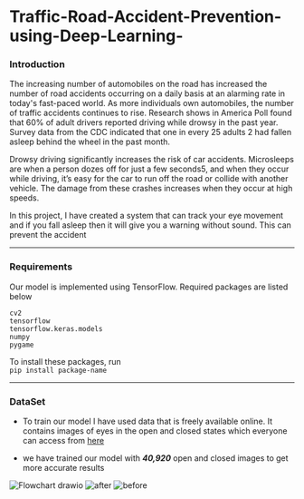 # Traffic-Road-Accident-Prevention-using-Deep-Learning-

  
### Introduction  
  
The increasing number of automobiles on the road has increased the number of road accidents occurring on a daily basis at an alarming rate in today's fast-paced world. As more individuals own automobiles, the number of traffic accidents continues to rise. Research shows in America Poll found that 60% of adult drivers reported driving while drowsy in the past year. Survey data from the CDC indicated that one in every 25 adults 2 had fallen asleep behind the wheel in the past month.  
  
Drowsy driving significantly increases the risk of car accidents. Microsleeps are when a person dozes off for just a few seconds5, and when they occur while driving, it’s easy for the car to run off the road or collide with another vehicle. The damage from these crashes increases when they occur at high speeds.  
  
  
In this project, I have created a system that can track your eye movement and if you fall asleep then it will give you a warning without sound. This can prevent the accident  
  
---  
  
### Requirements  
Our model is implemented using TensorFlow. Required packages are listed below  
  
```  
cv2  
tensorflow  
tensorflow.keras.models  
numpy  
pygame  
```  
  
To install these packages, run  
``` pip install package-name ```  
  
---  
### DataSet  
- To train our model I have used data that is freely available online. It contains images of eyes in the open and closed states which everyone can access from [here](http://mrl.cs.vsb.cz/eyedataset )  
  
- we have trained our model with ***40,920*** open and closed images to get more accurate results  
  
  
  
![Flowchart drawio](https://user-images.githubusercontent.com/88913986/169628884-594c1942-9a46-4370-9e1d-df5554131df8.png)
![after](https://user-images.githubusercontent.com/88913986/169628902-ba1f6447-4dd6-485c-9f52-69d32a4ecfaa.gif)
![before](https://user-images.githubusercontent.com/88913986/169628903-2ceaf865-ac45-49fe-b782-1b852ff0b022.png)

